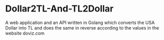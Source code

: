 # Dollar2TL-And-TL2Dollar
A web application and an API written in Golang which converts the USA Dollar into TL and does the same  in reverse according to the values in the website doviz.com
